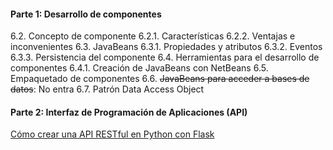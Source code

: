 #### Parte 1: Desarrollo de componentes
6.2. Concepto de componente
	6.2.1. Características
	6.2.2. Ventajas e inconvenientes
6.3. JavaBeans
	6.3.1. Propiedades y atributos
	6.3.2. Eventos
	6.3.3. Persistencia del componente
6.4. Herramientas para el desarrollo de componentes
	6.4.1. Creación de JavaBeans con NetBeans
6.5. Empaquetado de componentes
6.6. ~~JavaBeans para acceder a bases de datos~~: No entra
6.7. Patrón Data Access Object

#### Parte 2: Interfaz de Programación de Aplicaciones (API)
[Cómo crear una API RESTful en Python con Flask](https://imaginaformacion.com/tutoriales/crear-api-restful-python-flask)

